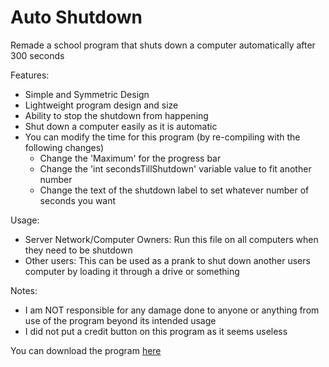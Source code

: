 # Auto Shutdown

Remade a school program that shuts down a computer automatically after 300 seconds


Features:
- Simple and Symmetric Design
- Lightweight program design and size
- Ability to stop the shutdown from happening
- Shut down a computer easily as it is automatic
- You can modify the time for this program (by re-compiling with the following changes)
	- Change the 'Maximum' for the progress bar
	- Change the 'int secondsTillShutdown' variable value to fit another number
	- Change the text of the shutdown label to set whatever number of seconds you want

Usage:
- Server Network/Computer Owners: Run this file on all computers when they need to be shutdown
- Other users: This can be used as a prank to shut down another users computer by loading it through a drive or something

Notes:
- I am NOT responsible for any damage done to anyone or anything from use of the program beyond its intended usage
- I did not put a credit button on this program as it seems useless

You can download the program [here](https://www.dropbox.com/s/xkegvr70oyt7lbc/AutoShutdown.exe?dl=0)